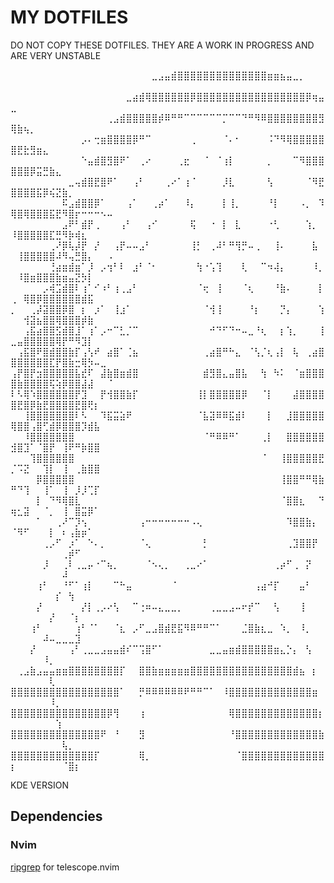 # MY DOTFILES

DO NOT COPY THESE DOTFILES. THEY ARE A WORK IN PROGRESS AND ARE VERY UNSTABLE

⠀⠀⠀⠀⠀⠀⠀⠀⠀⠀⠀⠀⠀⠀⠀⠀⠀⠀⠀⠀⠀⠀⣀⣠⣤⣾⣿⣿⣿⣿⣿⣿⣿⣿⣿⣿⣿⣿⣿⣿⣶⣶⣦⣤⣀⡀⠀⠀⠀⠀⠀⠀⠀⠀⠀⠀⠀⠀⠀⠀⠀⠀⠀⠀⠀
⠀⠀⠀⠀⠀⠀⠀⠀⠀⠀⠀⠀⠀⠀⠀⠀⠀⠀⣀⣴⣾⢿⣿⣿⣿⣿⣿⣿⡿⣿⣿⣿⣿⣿⣿⣿⣿⣿⣿⣿⣿⣿⣿⣿⣿⣿⡿⢶⣤⣀⠀⠀⠀⠀⠀⠀⠀⠀⠀⠀⠀⠀⠀⠀⠀
⠀⠀⠀⠀⠀⠀⠀⠀⠀⠀⠀⠀⠀⠀⠀⢀⣠⣾⣿⣿⣿⣿⣿⡾⠿⠛⠛⠉⠉⠉⠉⠉⠉⡉⠉⠉⠙⠛⠻⠿⣿⣿⣿⣿⣿⣿⣿⣿⣻⢿⣷⢦⡀⠀⠀⠀⠀⠀⠀⠀⠀⠀⠀⠀⠀
⠀⠀⠀⠀⠀⠀⠀⠀⠀⠀⠀⡠⠄⢒⣶⣿⣿⣿⣿⡿⠛⠉⠀⠀⠀⠀⠀⠀⢀⠀⠀⠀⠀⠈⠄⠂⠀⠀⠀⠀⠨⠙⠻⢿⣿⣿⣿⣿⣿⣿⣟⣗⣻⣶⣄⠀⠀⠀⠀⠀⠀⠀⠀⠀⠀
⠀⠀⠀⠀⠀⠀⠀⠀⠀⠀⠀⠑⣤⣾⣿⣻⣿⠟⠁⠀⢀⠔⠀⠀⠀⠀⢀⣖⠀⠀⠈⠀⠈⢰⡇⠀⠀⠀⠀⠀⡀⠀⠀⠀⠉⠻⣿⣿⣿⣿⣿⣿⡿⣭⣛⣷⣄⠀⠀⠀⠀⠀⠀⠀⠀
⠀⠀⠀⠀⠀⠀⠀⠀⠀⣀⢤⣾⣿⣟⣿⠟⠁⠀⠀⢠⠃⠀⠀⠀⢀⠔⠁⢰⠈⠀⠀⠀⠀⡸⣇⠀⠀⠀⠀⠀⢣⠀⠀⠀⠀⠀⠈⠻⣟⣿⣿⣿⣿⣯⡿⢮⣝⣷⡀⠀⠀⠀⠀⠀⠀
⠀⠀⠀⠀⠀⠀⠀⠀⠯⣠⣾⣿⣿⡿⠁⠀⠀⠀⢠⠁⠀⠀⢀⡴⠁⠀⠀⠸⡄⠀⠀⠀⠀⡇⢸⡀⠀⠀⠀⠀⠘⡇⠀⠀⠀⠠⡀⠀⠹⢿⣿⢿⣿⣿⣿⣯⣟⠻⣿⡖⠒⠒⠒⠢⠤
⠀⠀⠀⠀⠀⠀⠀⠀⣠⠟⠃⣾⡟⢀⠀⠀⠀⢠⠃⠀⠀⢠⠊⠀⠀⠀⠀⠀⢯⠀⠀⠐⠀⡇⠀⣇⠀⠀⠀⠀⠐⢃⠀⠀⠀⠀⢱⡀⠀⠸⣿⣿⣿⣿⣿⣏⣛⠻⡷⢾⣆⠀⠀⠀⠀
⠀⠀⠀⠀⠀⠀⢀⠜⡿⢧⡼⡟⠀⡜⠀⠀⢠⡟⠤⠤⣠⠃⠀⠀⠀⠀⠀⠀⢸⡃⠀⢀⠼⠃⠛⢻⡛⠤⢀⠀⠀⢸⠄⠀⠀⠀⠀⣧⠀⠀⢸⣿⣿⣿⣿⣿⠼⠻⢤⣛⣿⡄⠀⠀⠠
⠀⠀⠀⠀⠀⠀⢘⣴⣶⣾⣶⠁⡸⠀⡠⢲⠃⠇⠀⣰⠃⠈⠂⠀⠀⠀⠀⠀⠀⢳⠐⢡⢹⠀⠀⠀⢇⠀⠀⠉⠲⢼⡄⠀⠀⠀⠀⠸⡀⠀⠸⣿⣶⣿⣿⣿⣷⣶⣤⣝⡳⡇⠀⠀⠀
⠀⠀⠀⠀⠀⡠⢾⣩⣾⣿⠇⢰⠁⠊⠰⠃⢰⢀⣠⠃⠀⠀⠀⠀⠀⠀⠀⠀⠀⠈⢖⠀⢸⠀⠀⠀⠈⢆⠀⠀⠀⠘⣷⠄⠀⠀⠀⠀⡇⢀⠀⢿⣿⡿⣿⣿⣿⣿⣿⣿⣾⣯⠀⠀⠀
⡀⠀⠀⢀⡼⣽⣿⣿⡿⣿⠀⡆⠀⡰⠁⠀⢸⣰⠁⠀⠀⠀⠀⠀⠀⠀⠀⠀⠀⠀⠈⢺⢸⠀⠀⠀⠀⠘⡆⠀⠀⠀⡙⡄⠀⠀⠀⠀⢱⠀⠀⢺⣽⣦⣿⣿⢿⣿⣿⣿⡾⣷⠀⠀⠀
⠀⠀⢠⣯⣴⣿⣿⣫⣾⣿⣸⠁⢰⠁⡠⠒⠉⣃⡈⠉⠀⠀⠀⠀⠀⠀⠀⠀⠀⠀⠀⠚⠙⠋⠙⠒⠤⣀⠘⢆⠀⠀⡆⢱⡀⠀⠀⠀⢸⣀⣤⣿⣿⣿⣿⣿⢿⡟⠛⠻⣹⡇⠀⠀⠀
⠀⢠⣯⣿⠟⣿⣾⣿⣿⣷⡏⢠⢣⠞⠀⣴⣿⠁⢈⣦⠀⠀⠀⠀⠀⠀⠀⠀⠀⠀⢀⣴⣿⠛⠓⣄⠀⠈⢣⡈⢆⢠⡇⠀⢧⠀⢀⣴⣿⣿⣿⣿⣿⣿⣿⣏⡟⣿⣷⣒⢿⡳⠤⣀⠀
⢠⡟⣿⡟⣲⣿⣿⣿⣿⣿⣧⣞⠏⠀⣼⣷⣿⣶⣾⣿⠀⠀⠀⠀⠀⠀⠀⠀⠀⠀⣾⣻⣿⣄⣤⣿⣧⠀⠀⢳⠀⠳⠅⠀⠈⣶⣿⣿⣿⣿⣷⣿⣿⣿⣿⢯⢵⡿⣿⣿⣼⣼⠀⠀⠈
⠇⠣⢿⠱⣿⣿⣿⣿⣿⣿⡟⣹⠀⠀⡟⢺⣿⣿⣷⡏⠀⠀⠀⠀⠀⠀⠀⠀⠀⢸⡇⣿⣿⣿⣿⣿⡿⠀⠀⠈⡇⠀⠀⠀⣼⣿⣿⣿⣿⣿⣟⣿⡿⣷⣟⣿⣿⣿⣿⣟⣿⢟⡆⠀⠀
⠀⠀⢸⣿⣿⣿⣿⣿⣿⣿⠇⠣⠀⠀⠹⣯⣭⣵⠟⠀⠀⠀⠀⠀⠀⠀⠀⠀⠀⠈⣧⣽⠿⠿⣯⣾⠇⠀⠀⠀⡇⠀⠀⣸⣿⣿⣿⣿⣿⢿⣿⣿⢠⣿⢋⣾⡿⣿⣿⣿⡹⣾⣧⠀⠀
⠀⠀⠸⣿⣿⣿⣿⣿⣿⣿⠀⠀⠀⠀⠀⠀⠀⠀⠀⠀⠀⠀⠀⠀⠀⠀⠀⠀⠀⠀⠈⠛⠿⠿⠛⠁⠀⠀⠀⢀⡇⠀⠀⣿⣿⣿⣿⣿⣿⣺⣿⣹⠁⠈⣿⡟⠀⢸⠟⠛⡷⣿⣿⠀⠀
⠀⠀⠀⢹⣿⣿⣿⣿⣿⣿⠀⠀⠀⠀⠀⠀⠀⠀⠀⠀⠀⠀⠀⠀⠀⠀⠀⠀⠀⠀⠀⠀⠀⠀⠀⠀⠀⠀⠀⠈⠀⠀⢸⣿⣿⣿⣿⣿⣟⡈⠩⣝⠀⠀⢹⡇⠀⢸⠀⢀⣷⣿⣿⠀⠀
⠀⠀⠀⠀⡿⣿⣿⣿⣿⣿⠀⠀⠀⠀⠀⠀⠀⠀⠀⠀⠀⠀⠀⠀⠀⠀⠀⠀⠀⠀⠀⠀⠀⠀⠀⠀⠀⠀⠀⠀⠀⠀⢸⣿⣿⠛⠛⢿⣷⠛⠙⢹⠀⠀⢸⠁⠀⢸⠀⡸⡸⢉⡏⠀⠀
⠀⠀⠀⠀⡇⠀⠙⠻⢿⣿⣇⠀⠀⠀⠀⠀⠀⠀⠀⠀⠀⠀⠀⠀⠀⠀⠀⠀⠀⠀⠀⠀⠀⠀⠀⠀⠀⠀⠀⠀⠀⠀⠈⣿⣿⣆⠀⠀⠙⢶⣂⣽⠀⠀⠈⡀⠀⢸⠀⣿⣭⡿⠁⠀⠀
⠀⠀⠀⠀⠁⠀⠀⢀⠜⠉⡹⢢⠀⠀⠀⠀⠀⠀⠀⠀⢠⠒⠒⠒⠒⠒⠒⠒⠠⢄⠀⠀⠀⠀⠀⠀⠀⠀⠀⠀⠀⠀⠀⠹⣿⣿⣷⡄⠀⠈⠻⠋⠀⠀⠀⡇⠀⠆⢠⣷⡶⠁⠀⠀⠀
⠀⠀⠀⠀⠀⢀⡠⠋⠀⡰⠁⠀⠑⠄⡀⠀⠀⠀⠀⠀⠈⢄⠀⠀⠀⠀⠀⠀⠀⠀⡃⠀⠀⠀⠀⠀⠀⠀⠀⠀⠀⠀⠀⢀⣹⣿⣿⡟⠀⠀⠀⠀⠀⠀⠀⠀⠀⢀⡾⠋⠀⠀⠀⠀⠀
⠀⠀⠀⠀⠀⡸⠀⠀⢀⠇⢀⣀⡤⠐⠉⢦⡀⠀⠀⠀⠀⠈⠢⢄⡀⠀⠀⢀⣀⠔⠁⠀⠀⠀⠀⠀⠀⠀⠀⠀⠀⢀⡴⠋⢀⠀⡝⠀⠀⠀⠀⠀⠀⠀⠀⠀⠀⠼⠀⠀⠀⠀⠀⠀⠀
⠀⠀⠀⠀⢰⠃⠀⠀⠘⠋⠁⢰⡇⠀⠀⠀⠉⠓⣤⠀⠀⠀⠀⠀⠀⠈⠀⠀⠀⠀⠀⠀⠀⠀⠀⠀⠀⠀⢠⣴⠚⡏⠀⠀⠀⣤⠃⠀⠀⠀⠀⠀⠀⠀⠀⠀⡎⠀⢳⠀⠀⠀⠀⠀⠀
⠀⠀⠀⠀⡜⠀⠀⠀⠀⠀⠀⡜⡇⢀⡠⠔⢣⠀⠀⠉⢐⠶⠤⣄⣀⣀⡀⠀⠀⠀⠀⢀⣀⣀⣠⠤⠖⡞⠉⠀⠀⢣⠀⠀⠀⢸⠀⠀⠀⠀⠀⠀⠀⠀⠀⡜⠀⠀⠈⡆⠀⠀⠀⠀⠀
⠀⠀⠀⢰⠃⠀⠀⠀⠀⠀⢰⠃⠈⠁⠀⠀⠈⣆⠀⡠⠋⣀⣠⣿⣾⣟⣯⠻⠿⠛⠛⠉⠁⠀⠀⠀⣈⣿⣷⣆⣀⠀⠱⡀⠀⠸⡀⠀⠀⠀⠀⠀⠀⠀⠼⠤⣀⣀⣀⣹⠀⠀⠀⠀⠀
⠀⠀⠀⡜⠀⠀⠀⠀⠀⢠⠃⢀⣀⣀⣠⣤⣤⣾⠎⠉⢩⣿⠋⠁⠀⠀⠀⠀⠀⠀⠀⣀⣀⣤⣶⣾⣿⣿⣿⣿⣿⣶⣄⡑⡄⠀⢣⠀⠀⠀⠀⠀⠀⠀⠸⡀⠀⠀⠀⠀⠀⠀⠀⠀⠀
⠀⢀⣠⣷⣠⣤⣤⣶⣶⣿⣿⣿⣿⣿⣿⣿⣿⡏⠀⠀⣿⣿⣷⣶⣶⣶⣶⣶⣿⣿⣿⣿⣿⣿⣿⣿⣿⣿⣿⣿⣿⣿⣿⣿⣾⣦⠀⡆⠀⠀⠀⠀⠀⠀⠀⢇⠀⠀⠀⠀⠀⠀⠀⠀⠀
⣿⣿⣿⣿⣿⣿⣿⣿⣿⣿⣿⣿⣿⣿⣿⣿⣿⠁⠀⠀⡛⠿⠿⠿⠿⠿⠿⠟⠛⠛⠉⠁⠀⠸⣿⣿⣿⣿⣿⣿⣿⣿⣿⣿⣿⣿⣿⣶⠀⠀⠀⠀⠀⠀⠀⠸⡀⠀⠀⠀⠀⠀⠀⠀⠀
⣿⣿⣿⣿⣿⣿⣿⣿⣿⣿⣿⣿⣿⣿⣿⡿⢻⠀⠀⠀⢰⠀⠀⠀⠀⠀⠀⠀⠀⠀⠀⠀⠀⠀⢿⣿⣿⣿⣿⣿⣿⣿⣿⣿⣿⣿⣿⣿⡆⠀⠀⠀⠀⠀⠀⠀⢱⠀⠀⠀⠀⠀⠀⠀⠀
⣿⣿⣿⣿⣿⣿⣿⣿⣿⣿⣿⣿⣿⣿⠟⠀⠘⠀⠀⠀⣻⠀⠀⠀⠀⠀⠀⠀⠀⠀⠀⠀⠀⠀⠘⣿⣿⣿⣿⣿⣿⣿⣿⣿⣿⣿⣿⣿⣷⠀⠀⠀⠀⠀⠀⠀⠀⢧⡀⠀⠀⠀⠀⠀⠀
⣿⣿⣿⣿⣿⣿⣿⣿⣿⣿⣿⣿⣿⡏⠀⠀⠀⠀⠀⠀⢿⡀⠀⠀⠀⠀⠀⠀⠀⠀⠀⠀⠀⠀⠀⠈⣿⣿⣿⣿⣿⣿⣿⣿⣿⣿⣿⣿⣿⡆⠀⠀⠀⠀⠀⠀⠀⠈⣿⡆⠀⠀⠀⠀⠀

KDE VERSION

## Dependencies

### Nvim

[ripgrep](https://github.com/BurntSushi/ripgrep) for telescope.nvim


